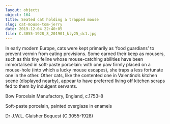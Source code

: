 ```yaml
---
layout: objects
object: 164
title: Seated cat holding a trapped mouse
slug: cat-mouse-tom-jerry
date: 2019-12-04 22:40:05
file: C.3055-1928_8_201901_kly25_dc1.jpg
---
```

In early modern Europe, cats were kept primarily as ‘food guardians’ to prevent vermin from eating provisions. Some earned their keep as mousers, such as this tiny feline whose mouse-catching abilities have been immortalised in soft-paste porcelain: with one paw firmly placed on a mouse-hole (into  which a lucky mouse escapes), she traps a less  fortunate one in the other. Other cats, like the contented one in Valentino’s kitchen scene (displayed nearby), appear to have preferred living off kitchen scraps fed to them by indulgent servants.  

Bow Porcelain Manufactory, England, c.1753–8

Soft-paste porcelain, painted overglaze in enamels  

Dr J.W.L. Glaisher Bequest (C.3055-1928)

